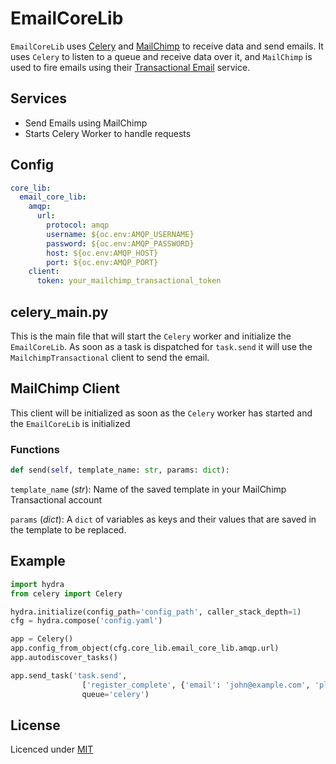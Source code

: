 # EmailCoreLib
`EmailCoreLib` uses [Celery](https://docs.celeryq.dev/en/stable/getting-started/introduction.html) and [MailChimp](https://mailchimp.com/) to receive data and send emails.
It uses `Celery` to listen to a queue and receive data over it, and `MailChimp` is used to fire emails using their [Transactional Email](https://mailchimp.com/features/transactional-email/) service.

## Services
- Send Emails using MailChimp
- Starts Celery Worker to handle requests

## Config 
```yaml
core_lib:
  email_core_lib:
    amqp:
      url:
        protocol: amqp
        username: ${oc.env:AMQP_USERNAME}
        password: ${oc.env:AMQP_PASSWORD}
        host: ${oc.env:AMQP_HOST}
        port: ${oc.env:AMQP_PORT}
    client:
      token: your_mailchimp_transactional_token
```

## celery_main.py
This is the main file that will start the `Celery` worker and initialize the `EmailCoreLib`. As soon as a task is 
dispatched for `task.send` it will use the `MailchimpTransactional` client to send the email.

## MailChimp Client
This client will be initialized as soon as the `Celery` worker has started and the `EmailCoreLib` is initialized

### Functions
```python
def send(self, template_name: str, params: dict):
```

`template_name` (*str*): Name of the saved template in your MailChimp Transactional account

`params` (*dict*): A `dict` of variables as keys and their values that are saved in the template to be replaced.

## Example
```python
import hydra
from celery import Celery

hydra.initialize(config_path='config_path', caller_stack_depth=1)
cfg = hydra.compose('config.yaml')

app = Celery()
app.config_from_object(cfg.core_lib.email_core_lib.amqp.url)
app.autodiscover_tasks()

app.send_task('task.send',
                ['register_complete', {'email': 'john@example.com', 'plan': 'some plan'}],
                queue='celery')
```
## License
Licenced under [MIT](https://github.com/shay-te/email-core-lib/blob/master/LICENSE_2022_4_19)
